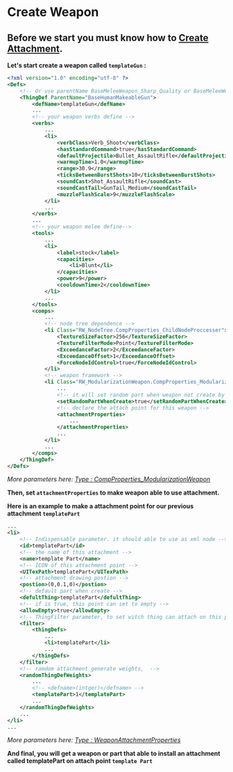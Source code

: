 # Create Weapon
## Before we start you must know how to **[Create Attachment](/Docs/Create_Attachment.md)**.
**Let's start create a weapon called `templateGun` :**

``` xml
<?xml version="1.0" encoding="utf-8" ?>
<Defs>
    <!-- Or use parentName BaseMeleeWeapon_Sharp_Quality or BaseMeleeWeapon_Blunt_Quality for melee weapon, or not use any ParentName for simple attachment -->
	<ThingDef ParentName="BaseHumanMakeableGun">
		<defName>templateGun</defName>
        ...
        <!-- your weapon verbs define -->
		<verbs>
            ...
			<li>
				<verbClass>Verb_Shoot</verbClass>
				<hasStandardCommand>true</hasStandardCommand>
				<defaultProjectile>Bullet_AssaultRifle</defaultProjectile>
				<warmupTime>1.0</warmupTime>
				<range>30.9</range>
				<ticksBetweenBurstShots>10</ticksBetweenBurstShots>
				<soundCast>Shot_AssaultRifle</soundCast>
				<soundCastTail>GunTail_Medium</soundCastTail>
				<muzzleFlashScale>9</muzzleFlashScale>
			</li>
            ...
		</verbs>
        ...
        <!-- your weapon melee define-->
		<tools>
            ...
			<li>
				<label>stock</label>
				<capacities>
					<li>Blunt</li>
				</capacities>
				<power>9</power>
				<cooldownTime>2</cooldownTime>
			</li>
            ...
		</tools>
		<comps>
            ...
            <!-- node tree dependence -->
			<li Class="RW_NodeTree.CompProperties_ChildNodeProccesser">
				<TextureSizeFactor>256</TextureSizeFactor>
				<TextureFilterMode>Point</TextureFilterMode>
				<ExceedanceFactor>2</ExceedanceFactor>
				<ExceedanceOffset>1</ExceedanceOffset>
				<ForceNodeIdControl>true</ForceNodeIdControl>
			</li>
            <!-- weapon framework -->
			<li Class="RW_ModularizationWeapon.CompProperties_ModularizationWeapon">
                ...
                <!-- it will set random part when weapon not create by crafting -->
				<setRandomPartWhenCreate>true</setRandomPartWhenCreate>
                <!-- declare the attach point for this weapon -->
				<attachmentProperties>
                    ...
				</attachmentProperties>
                ...
			</li>
            ...
		</comps>
	</ThingDef>
</Defs>
```
*More parameters here: [Type : CompProperties_ModularizationWeapon](/Docs/RefDoc/CompProperties_ModularizationWeapon.md)*

**Then, set `attachmentProperties` to make weapon able to use attachment.**

**Here is an example to make a attachment point for our previous attachment `templatePart`**

```xml
...
<li>
    <!-- Indispensable parameter. it should able to use as xml node -->
    <id>templatePart</id>
    <!-- the name of this attachment -->
    <name>template Part</name>
    <!-- ICON of this attachment point -->
    <UITexPath>templatePart</UITexPath>
    <!-- attachment drawing postion -->
    <postion>(0,0.1,0)</postion>
    <!-- default part when create -->
    <defultThing>templatePart</defultThing>
    <!-- if is true, this point can set to empty -->
    <allowEmpty>true</allowEmpty>
    <!-- ThingFilter parameter, to set witch thing can attach on this point -->
    <filter>
        <thingDefs>
            ...
            <li>templatePart</li>
            ...
        </thingDefs>
    </filter>
    <!-- ramdom attachment generate weights,  -->
    <randomThingDefWeights>
        ...
        <!-- <defname>(intger)</defname> -->
        <templatePart>1</templatePart>
        ...
    </randomThingDefWeights>
    ...
</li>
...
```
*More parameters here: [Type : WeaponAttachmentProperties](/Docs/RefDoc/WeaponAttachmentProperties.md)*

**And final, you will get a weapon or part that able to install an attachment called templatePart on attach point `template Part`**

